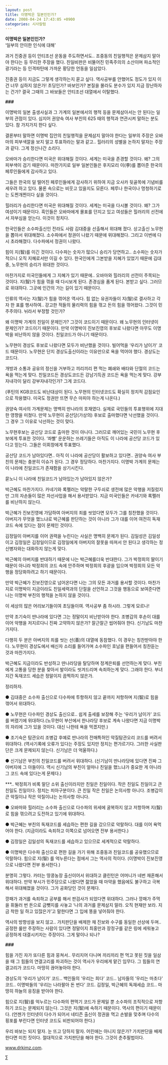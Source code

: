 ```yaml
---
layout: post
title: 이명박은 일본인인가?
date: 2008-04-24 17:43:05 +0900
categories: 시사칼럼
---
```

**이명박은 일본인인가?**  
‘일부의 안이한 인식에 대해’

과거 진중권 등이 안티조선 운동을 주도하면서도.. 조중동의 친일행적은 문제삼지 말아야 한다는 등 무리한 주장을 했다. 친일비판은 비뚤어진 민족주의의 소산이며 파쇼적인 광기라는 등 인격파탄에 가까운 황당한 언동을 일삼았다. 

진중권 등이 지금도 그렇게 생각하는지 묻고 싶다. 역사공부를 안했어도 정도가 있지 이건 너무 심하지 않은가! 초딩인가? 바보인가? 본질을 몰라도 분수가 있지 지금 장난하자는 건가? 결국 그때의 그 바보들은 안티조선 대열에서 이탈했다. 

**###**

이명박의 일본 출생사실과 그 가계의 일본에서의 행적 등을 문제삼아서는 안 된다는 일부의 관점이 있다. 심지어 권양숙 여사 부친의 625 때의 행적과 연관시켜 말하는 분도 있다. 참 가지가지 한다 싶다. 

결론부터 말하면 이명박 집안의 친일행적을 문제삼지 말아야 한다는 일부의 주장은 오바마의 피부색깔을 보지 말고 투표하라는 말과 같고.. 힐러리의 성별을 논하지 말자는 주장과 같다. 그게 정신나간 소리다. 

오바마가 승리한다면 미국은 위대해질 것이다. 세계는 미국을 존경할 것이다. 왜? 그의 피부색이 검기 때문이다. 마찬가지로 일부 일본인들은 후지모리 이(李)를 뽑아준 한국의 페루인들에게 감사하고 있다. 

그들은 한국의 덜 떨어진 페루인들에게 감사하기 위하여 지금 오사카 뒷골목에 기념비를 세우려 하고 있다. 물론 속으로는 비웃고 있을지도 모른다. 페루나 한국이나 멍청하기로는 도찐개찐이다 싶을 것이다. 

힐러리가 승리한다면 미국은 위대해질 것이다. 세계는 미국을 다시볼 것이다. 왜? 그가 여성이기 때문이다. 흑인들은 오바마에게 몰표를 던지고 있고 여성들은 힐러리의 선전에서 자부심을 얻는다. 이것이 정치다. 

한국인들은 소수파출신인 전라도 사람 김대중을 선출해서 위대해 졌다. 상고출신 노무현을 뽑아서 위대해졌다. 소수파에서 정권이 나왔기 때문에 위대해졌다. 그리고 이번에 다시 초라해졌다. 다수파에서 정권이 나왔다. 

힘이 지(智)를 이긴 것이다. 다수파는 숫자가 많으니 승리가 당연하고.. 소수파는 숫자가 적으니 오직 지혜로서만 이길 수 있다. 한국인에게 그본받을 지혜가 있었기 때문에 김대중, 노무현의 승리가 위대한 것이다. 

마찬가지로 미국인들에게 그 지혜가 있기 때문에.. 오바마와 힐러리의 선전이 주목되는 것이다. 지(智)가 힘을 꺾을 때 다시보게 된다. 존경심을 품게 된다. 본받고 싶다. 그러므로 위대하다. 그곳에 인간의 가는 길이 있기 때문이다. 

인류의 역사는 지(智)가 힘을 꺾어온 역사다. 힘 없는 유권자들이 지(智)로 결사하고 각자 한 표를 행사하여.. 강고한 적들의 물리력의 힘을 꺾고 돈의 힘을 꺾어왔다. 그것이 민주주의다. 뉘라서 부정할 것인가? 

왜 이명박 가계의 친일이 문제인가? 그것이 코드이기 때문이다. 왜 노무현의 인터넷이 문제인가? 코드이기 때문이다. 만약 이명박이 진보진영의 후보로 나왔다면 아무도 이명박을 비난하지 않을 것이다. 친일코드가 아니기 때문이다. 

노무현이 경상도 후보로 나왔다면 모두가 비난했을 것이다. 빌어먹을 ‘우리가 남이가’ 코드 때문이다. 노무현은 단지 경상도출신이라는 이유만으로 욕을 먹어야 했다. 경상도는 코드다. 

개방과 소통과 공유의 정신을 거부하고 끼리끼리 편 먹는 폐쇄와 배타와 단절의 코드는 욕을 먹는게 맞다. 친일코드든 경상도코드든 강남기득권 코드든 욕을 먹는게 맞다. 강부자내각이 달리 강부자내각인가? 그게 코드다. 

(푸틴의 KGB코드도 비난대상이 된다. 노무현의 인터넷코드도 확실히 정치적 감점요인으로 작용했다. 미국도 정권만 뜨면 무슨 마피아 하는게 나온다.)

권양숙 여사의 가계문제는 명백히 딴나라의 호재였다. 실제로 국민들의 투표행위에 지대한 영향을 미쳤다. 만약 노무현이 공산당(가상의) 후보로 출마했다면 낙선했을 것이다. 그 경우 그 이유로 낙선하는 것이 맞다. 

노무현후보는 공산당 코드로 출마한 것이 아니다. 그러므로 깨어있는 국민이 노무현 후보에게 투표한 것이다. ‘좌빨’ 운운하는 쓰레기들은 아직도 이 나라에 공산당 코드가 있다고 믿는다. 그들은 이회창에게 투표했다.

공산당 코드가 남아있다면.. 아직 이 나라에 공산당이 활보하고 있다면.. 권양숙 여사 부친의 문제는 충분히 이슈가 된다. 그 경우 정당하다. 마찬가지다. 이명박 가계의 문제는 이 나라에 친일코드가 존재함을 상기시킨다. 

묻노니 이 나라에 친일코드가 남아있는가 남아있지 않은가? 

박근혜도 마찬가지다. 카네기와 록펠러는 악랄한 구두쇠로 생전에 많은 악행을 저질렀지만 그의 자손들이 많은 자선사업을 해서 용서받았다. 지금 미국인들은 카네기와 록펠러를 비난하지 않는다.

박근혜가 진보진영에 가담하여 아버지의 죄를 씻었다면 모두가 그를 칭찬했을 것이다. 아버지가 무엇을 했느냐로 박근혜를 판단하는 것이 아니라 그가 대를 이어 여전히 독재코드 속에 있다는 점이 문제인 것이다. 

김정일이 아버지를 이어 권력을 누린다는 사실은 명백히 문제가 된다. 김일성은 김일성이고 김정일은 김정일이므로 김정일에게 아버지의 잘못을 따져서 안 된다고 생각하는 정신병자와는 대화하지 않는게 맞다. 

박근혜의 아버지를 반대하기 때문에 나는 박근혜를더욱 반대한다. 그가 박정희의 딸이기 때문이 아니라 박정희의 코드 속에 안주하며 박정희의 후광을 입으며 박정희의 모든 악행을 정당화하려고 하기 때문이다. 

만약 박근혜가 진보진영으로 넘어온다면 나는 그의 모든 과거를 용서할 것이다. 마찬가지로 이명박이 지금이라도 친일세력과의 단절을 선언하고 그것을 행동으로 보여준다면 나는 이명박 부친의 행적을 논하지 않을 것이다. 

이 세상의 많은 어리보기들이여 초딩들이여. 역사공부 좀 하시라. 그렇게 모르나!

만약 조기숙이 딴나라에 있다면 그는 정말이지 비난받아야 한다. 조병갑의 후손이 대를 이어 악행을 저지르다니 진짜 고약하지 않은가? 잘근잘근 씹어줘야 한다. 신기남도 마찬가지다. 

다행히 두 분은 아버지의 죄를 씻는 선(善)의 대열에 동참했다. 이 경우는 칭찬받아야 한다. 노무현이 경상도에서 배신자 소리를 들어가며 소수파인 호남을 편들어서 칭찬듣는 것과 마찬가지다. 

박근혜도 지금이라도 반성하고 딴나라당을 탈당하며 정계은퇴를 선언하는게 맞다. 부친에게 고통을 당한 분을 찾아서 발이라도 씻겨드리며 속죄하는게 맞다. 그래야 한다. 부녀지간 독재코드 세습은 정말이지 끔찍하지 않은가. 

정리하자. 

● 김대중은 소수파 출신으로 다수파에 투항하지 않고 끝까지 저항하며 지(智)로 힘을 꺾어서 위대하다. 

● 노무현은 다수파인 경상도 출신으로.. 쉽게 출세를 보장해 주는 ‘우리가 남이가’ 코드를 버렸기에 위대하다.(노무현이 부산에서 한나라당 후보로 계속 나왔다면 지금 이명박의 자리에 그가 있을 것이다. 대신 나한테 욕을 먹겠지만.)

● 조기숙은 탐관오리 조병갑 후예로 딴나라의 전매특허인 악질탐관오리 코드를 버려서 위대하다. (역사기록에 오류가 있다는 주장도 있지만 정치는 편가르기다. 그러한 사실판단은 크게 문제되지 않는다. 신기남은 더 억울하다.)

● 신기남은 부친의 친일코드를 버려서 위대하다. (신기남이 딴나라당에 있다면 진짜 그 아버지에 그 아들이다. 역시 신기남의 부친이 얼마나 친일을 했느냐가 중요한 게 아니라 그 코드 속에 있다는게 문제다.)

\***.. 박정희가 비록 말단 소위 출신이라지만 친일은 친일이다. 작은 친일도 친일이고 큰 친일도 친일이다. 정치는 피아구분이다. 큰 친일 작은 친일은 논의사항 아니다. 조병갑이 큰 악질이냐 작은 악질이냐는 논의사항 아니다. 

● 오바마와 힐러리는 소수파 출신으로 다수파의 위세에 굴복하지 않고 저항하며 지(智)로 힘을 꺾으려고 도전하고 있기에 위대하다. 

● 박근혜는 부친의 독재코드를 세습하는 편한 길을 갔으므로 악랄하다. 대를 이어 욕먹어야 한다. (지금이라도 속죄하고 이쪽으로 넘어오면 전부 용서한다.)

● 김정일은 김일성의 독재코드를 세습하고 있으므로 세계적으로 악랄하다.

● 이명박은 다수파 출신으로 편한 길을 가기 위해 조중동과 친일코드를 공유했으므로 악랄하다. 힘으로 지(智) 를 억누른다는 점에서 그는 역사의 적이다. (이명박이 진보진영으로 나왔다면 전부 용서한다.)

분명히 그렇다. 카터는 땅콩농장 출신이어서 위대하고 클린턴은 어머니가 네번 재혼해서 위대하다. 만약 부시가 민주당으로 나왔다면 젊었을 때 마약을 했음에도 불구하고 극복해서 위대해졌을 것이다. 그가 공화당인 것이 문제다. 

깡패가 과거를 속죄하고 공부를 해서 판검사가 되었다면 위대하다. 그러나 깡패가 주먹을 휘둘러 번 돈으로 금뺏지를 사놓고 ‘나의 과거를 문제삼지 말라. 오직 현재만 보라. 지금 착한 일 하고 있잖은가’고 말한다면 그 입에 똥을 넣어줘야 한다. 

역사의 방향성을 보지 않고.. 가치판단을 배제한 채 진보와 수구를 동일한 선상에 두며.. 공정한 룰만 주장하는 사람이 있다면 정말이지 최홍만과 장정구를 같은 링에 세워놓고 공정하게 대결시키자는 주장이다. 그게 말이나 되나?

**###**

힘을 가진 자가 또다른 힘과 뭉쳐서.. 무리지어 다니며 끼리끼리 편 먹고 못된 짓을 일삼을 때 그 힘들의 연결고리를 파괴하는 것이 역사가 우리에게 맡긴 임무다. 그 힘들의 연결고리가 코드다. 마땅히 끊어놓아야 한다. 

경상도의 ‘우리가 남이가’ 코드.. 백인들의 ‘우리는 희다’ 코드.. 남자들의 ‘우리는 마초다’ 코드.. 이명박들의 '우리는 나라팔아 돈 번다’ 코드. 김정일, 박근혜의 독재세습 코드.. 마땅히 하늘의 응징을 받아야 한다. 

힘으로 지(智)를 억누르는 다수파의 편먹기 코드가 문제일 뿐 소수파의 조직적으로 저항하기 코드는 문제되지 않는다. 그것은 지(智)에 속하기 때문이다. 역사의 편이기 때문이다. (언젠가 인터넷이 다수가 되어서 네티즌 출신이 정권을 먹고 손발을 맞추며 다수의 횡포를 부린다면 인터넷 코드도 비판되어야 한다.) 

우리 바보는 되지 말자. 눈 뜨고 당하지 말자. 어린애는 아니지 않은가? 가치판단을 배제한다면 미친 짓이다. 절대적으로 가치판단을 해야 한다. 그것이 춘추필법이다.

www.drkimz.com.

∑
